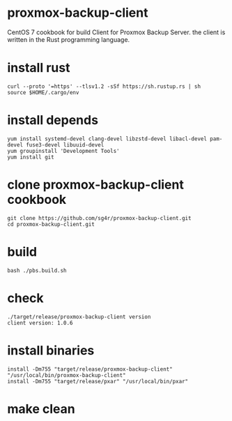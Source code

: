 # proxmox-backup-client
CentOS 7 cookbook for build Client for Proxmox Backup Server. the client is written in the Rust programming language.

# install rust
```
curl --proto '=https' --tlsv1.2 -sSf https://sh.rustup.rs | sh
source $HOME/.cargo/env
```
# install depends
```
yum install systemd-devel clang-devel libzstd-devel libacl-devel pam-devel fuse3-devel libuuid-devel
yum groupinstall 'Development Tools'
yum install git
```
# clone proxmox-backup-client cookbook
```
git clone https://github.com/sg4r/proxmox-backup-client.git
cd proxmox-backup-client.git
```
# build
```
bash ./pbs.build.sh
```
# check
```
./target/release/proxmox-backup-client version
client version: 1.0.6
```
# install binaries
```
install -Dm755 "target/release/proxmox-backup-client" "/usr/local/bin/proxmox-backup-client"
install -Dm755 "target/release/pxar" "/usr/local/bin/pxar"
```
# make clean
```
```
